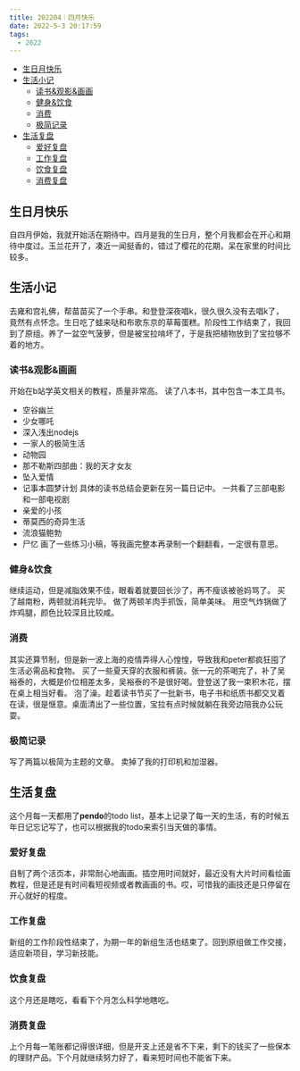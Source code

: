 ```yaml
---
title: 202204｜四月快乐
date: 2022-5-3 20:17:59
tags:
  - 2022
---
```


- [生日月快乐](#生日月快乐)
- [生活小记](#生活小记)
  - [读书&观影&画画](#读书观影画画)
  - [健身&饮食](#健身饮食)
  - [消费](#消费)
  - [极简记录](#极简记录)
- [生活复盘](#生活复盘)
  - [爱好复盘](#爱好复盘)
  - [工作复盘](#工作复盘)
  - [饮食复盘](#饮食复盘)
  - [消费复盘](#消费复盘)

## 生日月快乐
自四月伊始，我就开始活在期待中。四月是我的生日月，整个月我都会在开心和期待中度过。玉兰花开了，凑近一闻挺香的，错过了樱花的花期，呆在家里的时间比较多。

## 生活小记
去雍和宫礼佛，帮苗苗买了一个手串。和登登深夜唱k，很久很久没有去唱k了，竟然有点怀念。生日吃了蛙来哒和布歌东京的草莓蛋糕。阶段性工作结束了，我回到了原组。养了一盆空气菠萝，但是被宝拉啃坏了，于是我把植物放到了宝拉够不着的地方。
### 读书&观影&画画
开始在b站学英文相关的教程，质量非常高。
读了八本书，其中包含一本工具书。
- 空谷幽兰
- 少女哪吒
- 深入浅出nodejs
- 一家人的极简生活
- 动物园
- 那不勒斯四部曲：我的天才女友
- 坠入爱情
- 记事本圆梦计划
具体的读书总结会更新在另一篇日记中。
一共看了三部电影和一部电视剧
- 亲爱的小孩
- 蒂莫西的奇异生活
- 流浪猫鲍勃
- 尸忆
画了一些练习小稿，等我画完整本再录制一个翻翻看，一定很有意思。
### 健身&饮食
继续运动，但是减脂效果不佳，眼看着就要回长沙了，再不瘦该被爸妈骂了。
买了越南粉，两顿就消耗完毕。
做了两顿羊肉手抓饭，简单美味。
用空气炸锅做了炸鸡腿，颜色比较深且比较咸。
### 消费
其实还算节制，但是新一波上海的疫情弄得人心惶惶，导致我和peter都疯狂囤了生活必需品和食物。
买了一些夏天穿的衣服和裤装。张一元的茶喝完了，补了吴裕泰的，大概是价位相差太多，吴裕泰的不是很好喝。登登送了我一束积木花，摆在桌上相当好看。
泡了澡。趁着读书节买了一批新书，电子书和纸质书都交叉着在读，很是惬意。桌面清出了一些位置，宝拉有点时候就躺在我旁边陪我办公玩耍。
### 极简记录
写了两篇以极简为主题的文章。
卖掉了我的打印机和加湿器。
## 生活复盘
这个月每一天都用了**pendo**的todo list，基本上记录了每一天的生活，有的时候五年日记忘记写了，也可以根据我的todo来索引当天做的事情。
### 爱好复盘
自制了两个活页本，非常耐心地画画。插空用时间就好，最近没有大片时间看绘画教程，但是还是有时间看短视频或者教画画的书。哎，可惜我的画技还是只停留在开心就好的程度。
### 工作复盘
新组的工作阶段性结束了，为期一年的新组生活也结束了。回到原组做工作交接，适应新项目，学习新技能。
### 饮食复盘
这个月还是瞎吃，看看下个月怎么科学地瞎吃。
### 消费复盘
上个月每一笔账都记得很详细，但是开支上还是省不下来，剩下的钱买了一些保本的理财产品。下个月就继续努力好了，看来短时间也不能省下来。